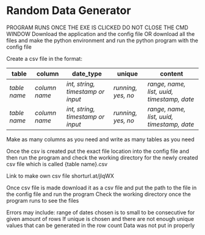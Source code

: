 # Random Data Generator

PROGRAM RUNS ONCE THE EXE IS CLICKED DO NOT CLOSE THE CMD WINDOW
Download the application and the config file OR download all the files and make the python environment and run the python program with the config file

Create a csv file in the format:

table | column | date_type | unique | content 
----- | ------ | --------- | ------ | ------- 
*table name* | *column name* | *int, string, timestamp or input* | *running, yes, no* | *range, name, list, uuid, timestamp, date*
*table name* | *column name* | *int, string, timestamp or input* | *running, yes, no* | *range, name, list, uuid, timestamp, date*

Make as many columns as you need and write as many tables as you need

Once the csv is created put the exact file location into the config file and then run the program and check the working directory for the newly created csv file which is called {table name}.csv

Link to make own csv file
shorturl.at/jlqWX

Once csv file is made download it as a csv file and put the path to the file in the config file and run the program
Check the working directory once the program runs to see the files

Errors may include: range of dates chosen is to small to be consecutive for given amount of rows
If unique is chosen and there are not enough unique values that can be generated in the row count
Data was not put in properly
